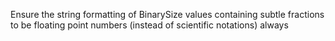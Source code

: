 Ensure the string formatting of BinarySize values containing subtle fractions to be floating point numbers (instead of scientific notations) always
